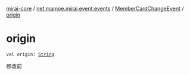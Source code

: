 [mirai-core](../../index.md) / [net.mamoe.mirai.event.events](../index.md) / [MemberCardChangeEvent](index.md) / [origin](./origin.md)

# origin

`val origin: `[`String`](https://kotlinlang.org/api/latest/jvm/stdlib/kotlin/-string/index.html)

修改前

